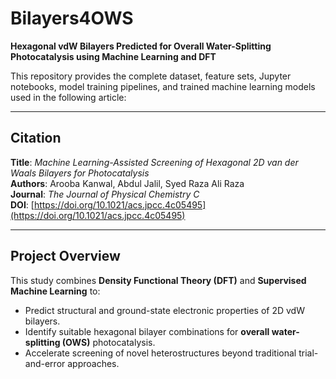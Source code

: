 # Bilayers4OWS

**Hexagonal vdW Bilayers Predicted for Overall Water-Splitting Photocatalysis using Machine Learning and DFT**

This repository provides the complete dataset, feature sets, Jupyter notebooks, model training pipelines, and trained machine learning models used in the following article:

---

## Citation

**Title**: *Machine Learning-Assisted Screening of Hexagonal 2D van der Waals Bilayers for Photocatalysis*  
**Authors**: Arooba Kanwal, Abdul Jalil, Syed Raza Ali Raza  
**Journal**: *The Journal of Physical Chemistry C*  
**DOI**: [https://doi.org/10.1021/acs.jpcc.4c05495](https://doi.org/10.1021/acs.jpcc.4c05495)

---

## Project Overview

This study combines **Density Functional Theory (DFT)** and **Supervised Machine Learning** to:
- Predict structural and ground-state electronic properties of 2D vdW bilayers.
- Identify suitable hexagonal bilayer combinations for **overall water-splitting (OWS)** photocatalysis.
- Accelerate screening of novel heterostructures beyond traditional trial-and-error approaches.
